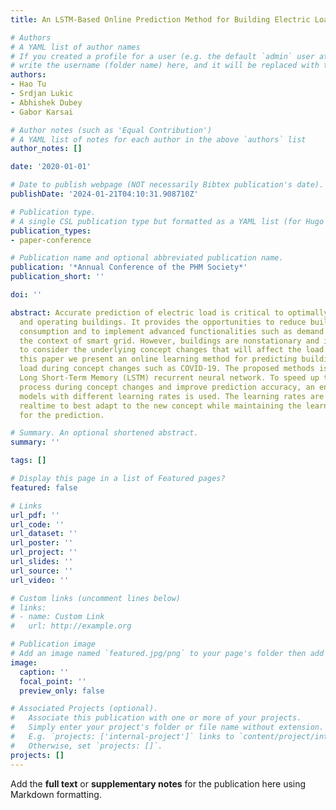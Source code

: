 ```yaml
---
title: An LSTM-Based Online Prediction Method for Building Electric Load During COVID-19

# Authors
# A YAML list of author names
# If you created a profile for a user (e.g. the default `admin` user at `content/authors/admin/`), 
# write the username (folder name) here, and it will be replaced with their full name and linked to their profile.
authors:
- Hao Tu
- Srdjan Lukic
- Abhishek Dubey
- Gabor Karsai

# Author notes (such as 'Equal Contribution')
# A YAML list of notes for each author in the above `authors` list
author_notes: []

date: '2020-01-01'

# Date to publish webpage (NOT necessarily Bibtex publication's date).
publishDate: '2024-01-21T04:10:31.908710Z'

# Publication type.
# A single CSL publication type but formatted as a YAML list (for Hugo requirements).
publication_types:
- paper-conference

# Publication name and optional abbreviated publication name.
publication: '*Annual Conference of the PHM Society*'
publication_short: ''

doi: ''

abstract: Accurate prediction of electric load is critical to optimally controlling
  and operating buildings. It provides the opportunities to reduce building energy
  consumption and to implement advanced functionalities such as demand response in
  the context of smart grid. However, buildings are nonstationary and it is important
  to consider the underlying concept changes that will affect the load pattern. In
  this paper we present an online learning method for predicting building electric
  load during concept changes such as COVID-19. The proposed methods is based on online
  Long Short-Term Memory (LSTM) recurrent neural network. To speed up the learning
  process during concept changes and improve prediction accuracy, an ensemble of multiple
  models with different learning rates is used. The learning rates are updated in
  realtime to best adapt to the new concept while maintaining the learned information
  for the prediction.

# Summary. An optional shortened abstract.
summary: ''

tags: []

# Display this page in a list of Featured pages?
featured: false

# Links
url_pdf: ''
url_code: ''
url_dataset: ''
url_poster: ''
url_project: ''
url_slides: ''
url_source: ''
url_video: ''

# Custom links (uncomment lines below)
# links:
# - name: Custom Link
#   url: http://example.org

# Publication image
# Add an image named `featured.jpg/png` to your page's folder then add a caption below.
image:
  caption: ''
  focal_point: ''
  preview_only: false

# Associated Projects (optional).
#   Associate this publication with one or more of your projects.
#   Simply enter your project's folder or file name without extension.
#   E.g. `projects: ['internal-project']` links to `content/project/internal-project/index.md`.
#   Otherwise, set `projects: []`.
projects: []
---
```


Add the **full text** or **supplementary notes** for the publication here using Markdown formatting.
